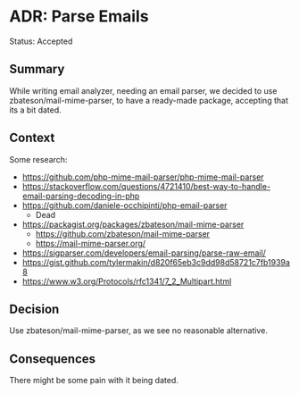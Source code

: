 # ADR: Parse Emails
Status: Accepted
## Summary
While writing email analyzer, 
needing an email parser,
we decided to use zbateson/mail-mime-parser,
to have a ready-made package,
accepting that its a bit dated.
## Context
Some research:
- https://github.com/php-mime-mail-parser/php-mime-mail-parser
- https://stackoverflow.com/questions/4721410/best-way-to-handle-email-parsing-decoding-in-php
- https://github.com/daniele-occhipinti/php-email-parser
  - Dead
- https://packagist.org/packages/zbateson/mail-mime-parser
  - https://github.com/zbateson/mail-mime-parser
  - https://mail-mime-parser.org/
- https://sigparser.com/developers/email-parsing/parse-raw-email/
- https://gist.github.com/tylermakin/d820f65eb3c9dd98d58721c7fb1939a8
- https://www.w3.org/Protocols/rfc1341/7_2_Multipart.html

## Decision
Use zbateson/mail-mime-parser, as we see no reasonable alternative.
## Consequences
There might be some pain with it being dated.
